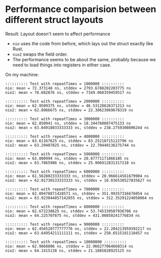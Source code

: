 # Performance comparision between different struct layouts

Result: Layout doesn't seem to affect performance

- `nio` uses the code from before, which lays out the struct exactly like Rust.
- `nio2` swaps the field order.
- The performance seems to be about the same, probably because we need to load things into registers
  in either case.

On my machine:

```
:::::::::: Test with repeatTimes = 1000000 ::::::::::
nio: mean = 72.373148 ns, stddev = 2793.6788202203775 ns
nio2: mean = 78.682876 ns, stddev = 7349.068359459517 ns

:::::::::: Test with repeatTimes = 2000000 ::::::::::
nio: mean = 62.9509375 ns, stddev = 46.53128626371213 ns
nio2: mean = 62.8966675 ns, stddev = 22.30623069678319 ns

:::::::::: Test with repeatTimes = 3000000 ::::::::::
nio: mean = 62.850941 ns, stddev = 18.344760807475133 ns
nio2: mean = 63.04918033333333 ns, stddev = 238.2759300896244 ns

:::::::::: Test with repeatTimes = 4000000 ::::::::::
nio: mean = 63.61167625 ns, stddev = 83.25218715122796 ns
nio2: mean = 63.29407825 ns, stddev = 22.70440136275744 ns

:::::::::: Test with repeatTimes = 5000000 ::::::::::
nio: mean = 63.800994 ns, stddev = 20.87771171866185 ns
nio2: mean = 63.7865986 ns, stddev = 25.906912831317218 ns

:::::::::: Test with repeatTimes = 6000000 ::::::::::
nio: mean = 61.56280233333333 ns, stddev = 20.966614561679904 ns
nio2: mean = 62.01736533333333 ns, stddev = 18.036530527835627 ns

:::::::::: Test with repeatTimes = 7000000 ::::::::::
nio: mean = 62.09478871428571 ns, stddev = 351.99357316676054 ns
nio2: mean = 63.923044857142855 ns, stddev = 312.35291224050064 ns

:::::::::: Test with repeatTimes = 8000000 ::::::::::
nio: mean = 62.672238625 ns, stddev = 53.745339507936706 ns
nio2: mean = 64.225707875 ns, stddev = 431.00850241776834 ns

:::::::::: Test with repeatTimes = 9000000 ::::::::::
nio: mean = 62.456520777777776 ns, stddev = 22.204213959392217 ns
nio2: mean = 63.64954211111111 ns, stddev = 250.6515181110457 ns

:::::::::: Test with repeatTimes = 10000000 ::::::::::
nio: mean = 62.9868806 ns, stddev = 22.966277064660314 ns
nio2: mean = 64.1415138 ns, stddev = 21.1885820925125 ns
```



